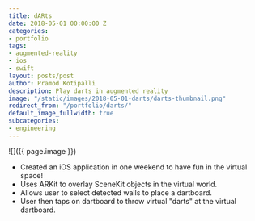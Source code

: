 ```yaml
---
title: dARts
date: 2018-05-01 00:00:00 Z
categories:
- portfolio
tags:
- augmented-reality
- ios
- swift
layout: posts/post
author: Pramod Kotipalli
description: Play darts in augmented reality
image: "/static/images/2018-05-01-darts/darts-thumbnail.png"
redirect_from: "/portfolio/darts/"
default_image_fullwidth: true
subcategories:
- engineering
---
```


![]({{ page.image }})

* Created an iOS application in one weekend to have fun in the virtual space!
* Uses ARKit to overlay SceneKit objects in the virtual world.
* Allows user to select detected walls to place a dartboard.
* User then taps on dartboard to throw virtual "darts" at the virtual dartboard.
